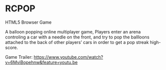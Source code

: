 # RCPOP
HTML5 Browser Game

A balloon popping online multiplayer game, Players enter an arena controling a car with a needle on the front,
and try to pop the ballloons attached to the back of other players’ cars in order to get a pop streak high-score.

Game Trailer: https://www.youtube.com/watch?v=6MviBopehnw&feature=youtu.be